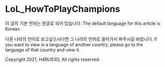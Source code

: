 # LoL_HowToPlayChampions

이 글의 기본 언어는 한글로 되어 있습니다.
The default language for this article is Korean.

다른 나라의 언어로 보고싶으시다면 그 나라의 언어로 들어가서 봐주시길 바랍니다.
If you want to view in a language of another country, please go to the language of that country and view it.

Copyright 2021, H4RU53O, All rights reserved.

